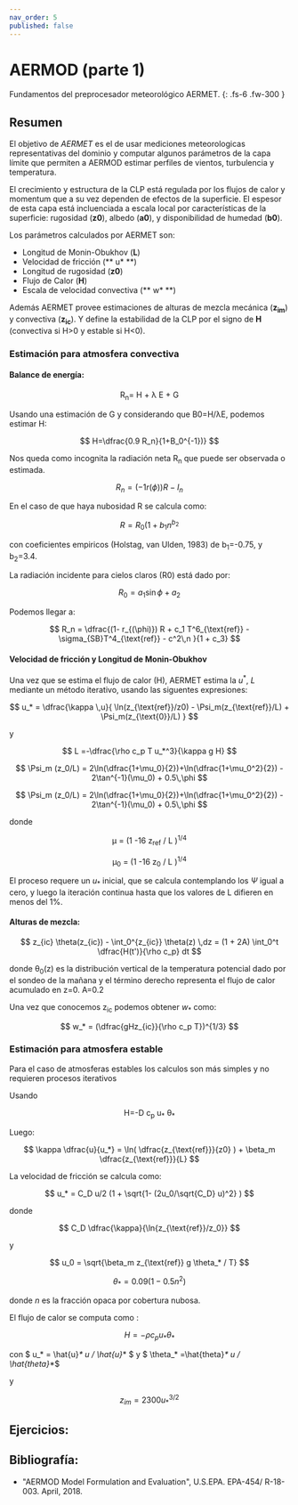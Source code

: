 ```yaml
---
nav_order: 5
published: false
---
```


# AERMOD (parte 1)

Fundamentos del preprocesador meteorológico AERMET.
{: .fs-6 .fw-300 }

<!-- center><iframe max-width="400" aspect-ratio="0.5625" src="https://www.youtube.com/embed/MUQfKFzIOeU" frameborder="0" allow="accelerometer; autoplay; encrypted-media; gyroscope; picture-in-picture" 
allowfullscreen>
</iframe></center -->


## Resumen

El objetivo de *AERMET* es el de usar mediciones meteorologicas representativas del dominio y computar algunos parámetros de la capa límite que permiten a AERMOD estimar perfiles de vientos, turbulencia y temperatura.

El crecimiento y estructura de la CLP está regulada por los flujos de calor y momentum que a su vez dependen de efectos de la superficie. El espesor de esta capa está incluenciada a escala local por características de la superficie: rugosidad (**z0**), albedo (**a0**), y disponibilidad de humedad (**b0**).

Los parámetros calculados por AERMET son:
+ Longitud de Monin-Obukhov (**L**)
+ Velocidad de fricción (** u* **)
+ Longitud de rugosidad (**z0**)
+ Flujo de Calor (**H**)
+ Escala de velocidad convectiva (** w* **)

Además AERMET provee estimaciones de alturas de mezcla mecánica (**z<sub>im</sub>**) y convectiva (**z<sub>ic</sub>**). Y define la estabilidad de la CLP por el signo de **H** (convectiva si H>0 y estable si H<0).

### Estimación para atmosfera convectiva

#### Balance de energía:

<center>
 R<sub>n</sub>= H + &lambda; E + G
</center>

Usando una estimación de G y considerando que B0=H/&lambda;E, podemos estimar H:

$$
H=\dfrac{0.9 R_n}{1+B_0^{-1})}
$$

Nos queda como incognita la radiación neta R<sub>n</sub> que puede ser observada o estimada.

$$
R_n= (-1 r(\phi))R-I_n
$$

En el caso de que haya nubosidad R se calcula como:

$$R=R_0(1 + b_1n^{b_2} $$

con coeficientes empiricos (Holstag, van Ulden, 1983) de b<sub>1</sub>=-0.75, y b<sub>2</sub>=3.4.

La radiación incidente para cielos claros (R0) está dado por:

$$ R_0 = a_1 \sin \phi + a_2 $$

Podemos llegar a:

$$ R_n = \dfrac{(1- r_{(\phi)}) R + c_1 T^6_{\text{ref}} - \sigma_{SB}T^4_{\text{ref}} - c^2\,n }{1 + c_3} $$



#### Velocidad de fricción y Longitud de Monin-Obukhov

Una vez que se estima el flujo de calor (H), AERMET estima la $u^*$, $L$ mediante un método iterativo, usando las siguentes expresiones:


$$
u_* = \dfrac{\kappa \,u}{  \ln(z_{\text{ref}}/z0) - \Psi_m(z_{\text{ref}}/L) + \Psi_m(z_{\text{0}}/L)  }
$$

y 

$$ L =-\dfrac{\rho c_p T u_*^3}{\kappa g H} $$



$$ \Psi_m (z_0/L) = 2\ln(\dfrac{1+\mu_0}{2})+\ln(\dfrac{1+\mu_0^2}{2}) - 2\tan^{-1}(\mu_0) + 0.5\,\phi $$


$$ \Psi_m (z_0/L) = 2\ln(\dfrac{1+\mu_0}{2})+\ln(\dfrac{1+\mu_0^2}{2}) - 2\tan^{-1}(\mu_0) + 0.5\,\phi $$


donde 
<center>
&mu;<sub></sub> = (1 -16 z<sub>ref</sub> / L )<sup>1/4</sup>

&mu;<sub>0</sub> = (1 -16 z<sub>0</sub> / L )<sup>1/4</sup>
</center>

El proceso requere un $u_*$ inicial, que se calcula contemplando los $\Psi$ igual a cero, y luego la iteración continua hasta que los valores de L difieren en menos del 1%.



#### Alturas de mezcla:


$$
z_{ic} \theta(z_{ic}) - \int_0^{z_{ic}} \theta(z) \,dz = (1 + 2A) \int_0^t \dfrac{H(t')}{\rho c_p} dt
$$

donde &theta;<sub>0</sub>(z) es la distribución vertical de la temperatura potencial dado por el sondeo de la mañana y el término derecho representa el flujo de calor acumulado en z=0. A=0.2

Una vez que conocemos z<sub>ic</sub> podemos obtener $w_*$ como:

$$
w_* = (\dfrac{gHz_{ic}}{\rho c_p T})^{1/3}
$$


### Estimación para atmosfera estable
Para el caso de atmosferas estables los calculos son más simples y no requieren procesos iterativos



Usando
<center>
H=-D c<sub>p</sub> u<sub>*</sub> &theta;<sub>*</sub>
</center>

Luego:

$$ \kappa \dfrac{u}{u_*} = \ln( \dfrac{z_{\text{ref}}}{z0} ) + \beta_m \dfrac{z_{\text{ref}}}{L}  $$


La velocidad de fricción se calcula como:

$$ u_* = C_D u/2 (1 + \sqrt{1- (2u_0/\sqrt{C_D} u)^2} ) $$

donde 

$$ C_D \dfrac{\kappa}{\ln{z_{\text{ref}}/z_0}} $$

y 

$$ u_0 = \sqrt{\beta_m z_{\text{ref}} g \theta_* / T} $$


$$ \theta_* = 0.09 (1-0.5n^2) $$

donde $n$ es la fracción opaca por cobertura nubosa.

El flujo de calor se computa como :

$$H=-\rho c_p u_* \theta_* $$

con $ u_* = \hat{u}_* u / \hat{u}_* $ y $ \theta_* =\hat{theta}_* u / \hat{theta}_*$

y 

$$ z_{im} = 2300 u_*^{3/2} $$





## Ejercicios:



## Bibliografía:
- "AERMOD Model Formulation and Evaluation", U.S.EPA. EPA-454/ R-18-003. April, 2018.

